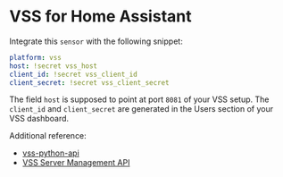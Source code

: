 # VSS for Home Assistant

Integrate this `sensor` with the following snippet:

```yaml
platform: vss
host: !secret vss_host
client_id: !secret vss_client_id
client_secret: !secret vss_client_secret
```

The field `host` is supposed to point at port `8081` of your VSS setup. The `client_id` and `client_secret` are generated in the Users section of your VSS dashboard.

Additional reference:
- [vss-python-api](https://pypi.org/project/vss-python-api/)
- [VSS Server Management API](https://api.visionect.com/)
